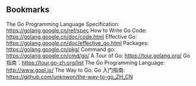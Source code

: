 
## Bookmarks
The Go Programming Language Specification: https://golang.google.cn/ref/spec
How to Write Go Code: https://golang.google.cn/doc/code.html
Effective Go: https://golang.google.cn/doc/effective_go.html
Packages: https://golang.google.cn/pkg/
Command go: https://golang.google.cn/cmd/go/
A Tour of Go: https://tour.golang.org/
Go 指南：https://tour.go-zh.org/list
The Go Programming Language: http://www.gopl.io/
The Way to Go: 
Go 入门指南: https://github.com/unknwon/the-way-to-go_ZH_CN